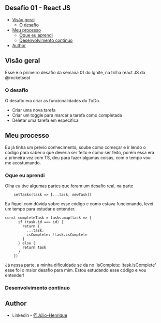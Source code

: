 ## Desafio 01 - React JS

- [Visão geral](#visao-geral)
  - [O desafio](#o-desafio)
- [Meu processo](#meu-processo)
  - [Oque eu aprendi](#oque-eu-aprendi)
  - [Desenvolvimento continuo](#desenvolvimento-continuo)
- [Author](#author)


## Visão geral
Esse é o primeiro desafio da semana 01 do Ignite, na trilha react JS da @rocketseat

### O desafio
O desafio era criar as funcionalidades do ToDo.
- Criar uma nova tarefa
- Criar um toggle para marcar a tarefa como completada
- Deletar uma tarefa em especifica

## Meu processo
Eu já tinha um prévio conhecimento, soube como começar e ir lendo o código para saber o que deveria ser feito e como ser feito, porém essa era a primeira vez com TS, deu para fazer algumas coisas, com o tempo vou me acostumando.

### Oque eu aprendi
Olha eu tive algumas partes que foram um desafio real, na parte 
```tsx
    setTasks(task => [...task, newTask])
```
Eu fiquei com dúvida sobre esse código e como estava funcionando, levei um tempo para estudar e entender.

```tsx
const completeTask = tasks.map(task => {
      if (task.id === id) {
        return {
          ...task,
          isComplete: !task.isComplete
        }
      } else {
        return task
      }
    })
```
Já nessa parte, a minha dificuldade se da no 'isComplete: !task.isComplete' esse foi o maior desafio para mim. Estou estudando esse código e vou entender!

### Desenvolvimento continuo


## Author
- Linkedin - [@Júlio-Henrique](https://www.linkedin.com/in/julio-henriquee)
